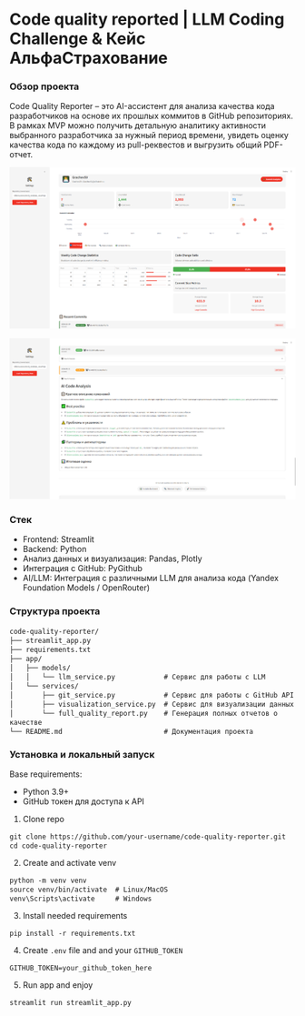 # Code quality reported | LLM Coding Challenge & Кейс АльфаСтрахование

### Обзор проекта
Code Quality Reporter – это AI-ассистент для анализа качества кода разработчиков на основе их прошлых коммитов в GitHub репозиториях.
В рамках MVP можно получить детальную аналитику активности выбранного разработчика за нужный период времени, увидеть оценку качества кода по каждому из pull-реквестов и выгрузить общий PDF-отчет.

![Скриншот приложения](./images/llm_coder2.png)

![Скриншот приложения](./images/llm_coder1.png)


### Стек
- Frontend: Streamlit
- Backend: Python
- Анализ данных и визуализация: Pandas, Plotly
- Интеграция с GitHub: PyGithub
- AI/LLM: Интеграция с различными LLM для анализа кода (Yandex Foundation Models / OpenRouter)

### Структура проекта
```
code-quality-reporter/
├── streamlit_app.py        
├── requirements.txt                          
├── app/
│   ├── models/             
│   │   └── llm_service.py            # Сервис для работы с LLM
│   └── services/           
│       ├── git_service.py            # Сервис для работы с GitHub API
│       ├── visualization_service.py  # Сервис для визуализации данных
│       └── full_quality_report.py    # Генерация полных отчетов о качестве
└── README.md                         # Документация проекта
```

### Установка и локальный запуск

Base requirements:
- Python 3.9+
- GitHub токен для доступа к API

1) Clone repo
```
git clone https://github.com/your-username/code-quality-reporter.git
cd code-quality-reporter
```

2) Create and activate venv
```
python -m venv venv
source venv/bin/activate  # Linux/MacOS
venv\Scripts\activate     # Windows
```

3) Install needed requirements
```
pip install -r requirements.txt
```

4) Create `.env` file and and your `GITHUB_TOKEN`

```
GITHUB_TOKEN=your_github_token_here
```

5) Run app and enjoy
```
streamlit run streamlit_app.py
```


